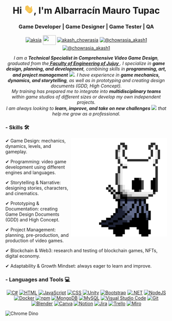 <h1 align="center">Hi <img src="https://raw.githubusercontent.com/ABSphreak/ABSphreak/master/gifs/Hi.gif" width="30px">, I'm Albarracín Mauro Tupac</h1>
<h3 align="center">Game Developer | Game Designer | Game Tester | QA</h3>


<p align="center">
<a href="https://www.linkedin.com/in/mauro-albarracin-tutita/" target="blank"><img align="center" src="https://cdn.jsdelivr.net/npm/simple-icons@3.0.1/icons/linkedin.svg" alt="aksia" height="30" width="40" /></a>
<a href ="https://tutita.itch.io/"><img align="center" src="https://simpleicons.org/icons/itchdotio.svg" height="30" width="40" /></a>
<a href="https://x.com/t_tutita" target="blank"><img align="center" src="https://cdn.jsdelivr.net/npm/simple-icons@3.0.1/icons/twitter.svg" alt="akash_chowrasia" height="30" width="40" /></a>
<a href="https://www.instagram.com/tutita.tupac" target="blank"><img align="center" src="https://cdn.jsdelivr.net/npm/simple-icons@3.0.1/icons/instagram.svg" alt="@chowrasia_akash1" height="30" width="40" /></a>
<a href="mailto: mauro.tupac.a@gmail.com" target="blank"><img align="center" src="https://cdn.jsdelivr.net/npm/simple-icons@3.0.1/icons/gmail.svg" alt="@chowrasia_akash1" height="30" width="40" /></a>
</p>


<p align="center">
  <em>
    I am a <b>Technical Specialist in Comprehensive Video Game Design</b>, graduated from the<a href="https://www.fi.unju.edu.ar/"> <b> Faculty of Engineering of Jujuy</b> </a>. I specialize in <b>game design, planning,
    and development</b>, combining skills in <b>programming, art, and project management</b> <img src="https://media.giphy.com/media/WUlplcMpOCEmTGBtBW/giphy.gif" width="30">. I have experience
    in <b>game mechanics, dynamics, and storytelling</b>, as well as in prototyping and creating design documents (GDD, High Concept). <br>
    My training has prepared me to integrate into <b>multidisciplinary teams</b> within game studios of different sizes or develop my own independent projects. 
    <br>
    I am always looking to <b>learn, improve, and take on new challenges</b> <img src="https://github.com/TheDudeThatCode/TheDudeThatCode/blob/master/Assets/Developer.gif" width="30px"> that help me grow as a professional.
  </em> 
</p>


### - Skills 🛠
<div>
<img align="right" width=300px alt="Unicorn" src="https://raw.githubusercontent.com/TanZng/TanZng/master/assets/hollor_knight3.gif" />

<p align="center">

</p>

  ✔ Game Design: mechanics, dynamics, levels, and gameplay.
  
  ✔ Programming: video game development using different engines and languages.
  
  ✔ Storytelling & Narrative: designing stories, characters, and cinematics.
  
  ✔ Prototyping & Documentation: creating Game Design Documents (GDD) and High Concept.
  
  ✔ Project Management: planning, pre-production, and production of video games.
  
  ✔ Blockchain & Web3: research and testing of blockchain games, NFTs, digital economy.
  
  ✔ Adaptability & Growth Mindset: always eager to learn and improve.

 </div>


### - Languages and Tools 💻

<div align="center">
  
  [![C#](https://custom-icon-badges.demolab.com/badge/C%23-%238A2BE2.svg?logo=cshrp&logoColor=white)](#)
  [![HTML](https://img.shields.io/badge/HTML-%23E34F26.svg?logo=html5&logoColor=white)](#)
  [![JavaScript](https://img.shields.io/badge/JavaScript-F7DF1E?logo=javascript&logoColor=000)](#)
  [![CSS](https://img.shields.io/badge/CSS-1572B6?logo=css3&logoColor=fff)](#)
  [![Unity](https://img.shields.io/badge/Unity-%23000000.svg?logo=unity&logoColor=white)](#)
	[![Bootstrap](https://img.shields.io/badge/Bootstrap-7952B3?logo=bootstrap&logoColor=fff)](#) 
  [![.NET](https://img.shields.io/badge/.NET-512BD4?logo=dotnet&logoColor=fff)](#)
  [![NodeJS](https://img.shields.io/badge/Node.js-6DA55F?logo=node.js&logoColor=white)](#)
  [![Docker](https://img.shields.io/badge/Docker-2496ED?logo=docker&logoColor=fff)](#)
  [![npm](https://img.shields.io/badge/npm-CB3837?logo=npm&logoColor=fff)](#)
  [![MongoDB](https://img.shields.io/badge/MongoDB-%234ea94b.svg?logo=mongodb&logoColor=white)](#)
  [![MySQL](https://img.shields.io/badge/MySQL-4479A1?logo=mysql&logoColor=fff)](#)
  [![Visual Studio Code](https://custom-icon-badges.demolab.com/badge/Visual%20Studio%20Code-0078d7.svg?logo=vsc&logoColor=white)](#)
  [![Git](https://img.shields.io/badge/Git-F05032?logo=git&logoColor=fff)](#)
  [![Blender](https://img.shields.io/badge/Blender-%23F5792A.svg?logo=blender&logoColor=white)](#)
  [![Canva](https://img.shields.io/badge/Canva-%2300C4CC.svg?&logo=Canva&logoColor=white)](#)
  [![Notion](https://img.shields.io/badge/Notion-000?logo=notion&logoColor=fff)](#)
  [![Jira](https://img.shields.io/badge/Jira-0052CC?logo=jira&logoColor=fff)](#)
  [![Trello](https://img.shields.io/badge/Trello-0052CC?logo=trello&logoColor=fff)](#)
  [![Miro](https://img.shields.io/badge/Miro-050038?logo=miro&logoColor=fff)](#)  
  
</div>

![Chrome Dino](https://mir-s3-cdn-cf.behance.net/project_modules/max_1200/4ff07986208593.5d9a654e92f36.gif)

